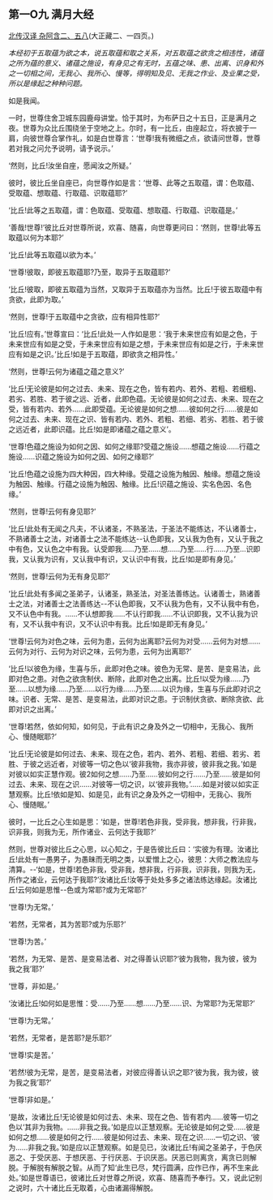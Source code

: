 ## 第一O九 满月大经

[北传汉译 杂阿含二、五八](https://github.com/gwsice/buddhism/blob/master/%E6%97%A9%E6%9C%9F/%E6%9D%82%E9%98%BF%E5%90%AB%E7%BB%8F/02.md#58)(大正藏二、一四页。)

*本经初于五取蕴为欲之本，说五取蕴和取之关系，对五取蕴之欲贪之相违性，诸蕴之所为蕴的意义、诸蕴之施设，有身见之有无时，五蕴之味、患、出离、识身和外之一切相之间，无我心、我所心、慢等，得明知及见、无我之作业、及业果之受，所以是缘起之种种问题。*

如是我闻。

一时，世尊住舍卫城东园鹿母讲堂。恰于其时，为布萨日之十五日，正是满月之夜。世尊为众比丘围绕坐于空地之上。尔时，有一比丘，由座起立，将衣披于一肩，向彼世尊合掌作礼，如是白世尊言：‘世尊!我有微细之点，欲请问世尊，世尊若对我之问允予说明，请予说示。’

‘然则，比丘!汝坐自座，愿闻汝之所疑。’

彼时，彼比丘坐自座已，向世尊作如是言：‘世尊、此等之五取蕴，谓：色取蕴、受取蕴、想取蕴、行取蕴、识取蕴耶?’

‘比丘!此等之五取蕴，谓：色取蕴、受取蕴、想取蕴、行取蕴、识取蕴是。’

‘善哉!世尊!’彼比丘对世尊所说，欢喜、随喜，向世尊更问曰：‘然则，世尊!此等五取蕴以何为本耶?’

‘比丘!此等五取蕴以欲为本。’

‘世尊!彼取，即彼五取蕴耶?乃至，取异于五取蕴耶?’

‘比丘!彼取，即彼五取蕴为当然，又取异于五取蕴亦为当然。比丘!于彼五取蕴中有贪欲，此即为取。’

‘然则，世尊!于五取蕴中之贪欲，应有相异性耶?’

‘比丘!应有。’世尊宣曰：‘比丘!此处一人作如是思：‘我于未来世应有如是之色，于未来世应有如是之受，于未来世应有如是之想，于未来世应有如是之行，于未来世应有如是之识。’比丘!如是于五取蕴，即欲贪之相异性。’

‘然则，世尊!云何为诸蕴之蕴之意义?’

‘比丘!无论彼是如何之过去、未来、现在之色，皆有若内、若外、若粗、若细粗、若劣、若胜、若于彼之远、近者，此即色蕴。无论彼是如何之过去、未来、现在之受，皆有若内、若外……此即受蕴。无论彼是如何之想……彼如何之行……彼是如何之过去、未来、现在之识、皆有若内、若外、若粗、若细、若劣、若胜、若于彼之远近者，此即识蕴。比丘!如是即诸蕴之蕴之意义’。

‘世尊!色蕴之施设为如何之因、如何之缘耶?受蕴之施设……想蕴之施设……行蕴之施设……识蕴之施设为如何之因、如何之缘耶?’

‘比丘!色蕴之设施为四大种因，四大种缘。受蕴之设施为触因、触缘。想蕴之施设为触因、触缘。行蕴之设施为触因、触缘。比丘!识蕴之施设、实名色因、名色缘。’

‘然则，世尊!云何有身见耶?’

‘比丘!此处有无闻之凡夫，不认诸圣，不熟圣法，于圣法不能练达，不认诸善士，不熟诸善士之法，对诸善士之法不能练达--认色即我，又认我为色有，又认于我之中有色，又认色之中有我。认受即我……乃至……想……乃至……行……乃至…识即我，又认我为识有，又认我中有识，又认识中有我，比丘!如是即有身见。’

‘然则，世尊!云何为无有身见耶?’

‘比丘!此处有多闻之圣弟子，认诸圣，熟圣法，对圣法善练达。认诸善士，熟诸善士之法，对诸善士之法善练达--不认色即我，又不认我为色有，又不认我中有色，又不认色中有我。……不认想即我……不认行即我……不认识即我，又不认我为识有，又不认我中有识，又不认识中有我。比丘!如是即无有身见。’

‘世尊!云何为对色之味，云何为患，云何为出离耶?云何为对受……云何为对想……云何为对行、云何为对识之味，云何为患，云何为出离耶?’

‘比丘!以彼色为缘，生喜与乐，此即对色之味。彼色为无常、是苦、是变易法，此即对色之患。对色之欲贪制伏、断除，此即对色之出离。比丘!以受为缘……乃至……以想为缘……乃至……以行为缘……乃至……以识为缘，生喜与乐此即对识之味。识者、无常、是苦、是变易法，此即对识之患。于识制伏贪欲、断除贪欲、此即对识之出离。’

‘世尊!若然，依如何知，如何见，于此有识之身及外之一切相中，无我心、我所心、慢随眠耶?’

‘比丘!无论彼是如何过去、未来、现在之色，若内、若外、若粗、若细、若劣、若胜、于彼之远近者，对彼等一切之色以‘彼非我物，我亦非彼，彼非我之我。’如是对彼以如实正慧作观。彼2如何之想……乃至……彼如何之行……乃至……彼是如何过去、未来、现在之识……对彼等一切之识，以‘彼非我物。’……如是对彼以如实正慧观察。比丘!依如是知、如是见，此有识之身及外之一切相中，无我心、我所心、慢随眠。’

彼时，一比丘之心生如是思：‘如是，世尊!若色非我，受非我，想非我，行非我，识非我，则我为无，所作诸业、云何达于我耶?’

然则，世尊对彼比丘之心思，以心知之，于是告彼比丘曰：‘实彼为有理。汝诸比丘!此处有一愚男子，为愚昧而无明之类，以爱憎上之心，彼思：大师之教法应与清算。--‘如是，世尊!若色非我，受非我，想非我，行非我，识非我，则我为无，所作之诸业，云何达于我耶?’汝诸比丘!汝等于处处多多之诸法练达缘起。汝诸比丘!云何如是思惟--色或为常耶?或为无常耶?’

‘世尊!为无常。’

‘若然，无常者，其为苦耶?或为乐耶?’

‘世尊!为苦。’

‘若然，为无常、是苦、是变易法者、对之得善认识耶?‘彼为我物，我为彼，彼为我之我’耶?’

‘世尊，非如是。’

‘汝诸比丘!如何如是思惟：受……乃至……想……乃至……识、为常耶?为无常耶?’

‘世尊!为无常。’

‘若然，无常者，是苦耶?是乐耶?’

‘世尊!实是苦。’

‘若然!彼为无常，是苦，是变易法者，对彼应得善认识之耶?‘彼为我，我为彼，彼为我之我’耶?’

‘世尊!非如是。’

‘是故，汝诸比丘!无论彼是如何过去、未来、现在之色、皆有若内……彼等一切之色以‘其非为我物。……非我之我。’如是应以正慧观察。无论彼是如何之受……彼是如何之想……彼是如何之行……彼是如何过去、未来、现在之识……一切之识、‘彼为……非我之我。’如是应以正慧观察。如是见已，汝诸比丘!有闻之圣弟子，于色厌恶之、于受厌恶、于想厌恶、于行厌恶、于识厌恶。厌恶已则离贪，离贪已则解脱。于解脱有解脱之智。从而了知‘此生已尽，梵行圆满，应作已作，再不生来此处。’如是世尊语已，彼诸比丘对世尊之所说，欢喜、随喜而予奉行。又，说此记别之说时，六十诸比丘无取着，心由诸漏得解脱。
